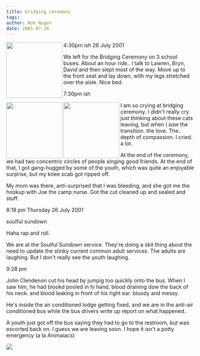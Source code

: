 ```yaml
---
title: bridging ceremony
tags: 
author: Rob Nugen
date: 2001-07-26
---
```


<p class=date><a href="/images/YRUU/SWUUSI2001/LawrenDamianRob.jpg"><img
src="/images/YRUU/SWUUSI2001/LawrenDamianRob.jpg" align=left width=150></a> 4:30pm ish 26
July 2001</p>

<p>We left for the Bridging Ceremony on 3 school
buses.  About an hour ride.. I talk to  Lawren, Bryn,
David and then slept most of the way.  Move up to the
front seat and lay down, with my legs stretched over
the aisle.  Nice bed.</p>

<p class=date>7:30pm ish</p>

<p><a href="/images/YRUU/SWUUSI2001/ScottieBridges.jpg"><img
src="/images/YRUU/SWUUSI2001/ScottieBridges.jpg" align=left width=150></a>
<a href="/images/YRUU/SWUUSI2001/Bridging.jpg"><img
src="/images/YRUU/SWUUSI2001/Bridging.jpg" align=left width=150></a>
I am so crying at bridging ceremony.  I didn't
really cry just thinking about these cats leaving, but
when I <em>saw</em> the transition.  the love.  The..
depth of compassion.  I cried.  a lot.</p>

<p>At the end of the ceremony, we had two concentric
circles of people singing good friends.  At the end of
that, I got gang-hugged by some of the youth, which
was quite an enjoyable surprise, but my knee scab got
ripped off.</p>

<p>My mom was there, anti-surprised that I was
bleeding, and she got me the hookup with Joe the camp
nurse.  Got the cut cleaned up and sealed and
stuff.</p>

<p class=date>8:18 pm Thursday 26 July 2001</p>

<p class=date>soulful sundown</p>

<p>Haha rap and roll.</p>

<p>We are at the Soulful Sundown service.   They're
doing a skit thing about the need to update the stinky
current common adult services.   The adults are
laughing.  But I don't really see the youth
laughing.</p>

<p class=date>9:28 pm</p>

<p>John Clendenon cut his head by jumpig too quickly
onto the bus.  When I saw him, he had blookd pooled in
hi hand, blood draining dow the back of his neck. and
blood leaking in front of his right ear.  bloody and
messy.</p>

<p>He's inside the air conditioned lodge getting
fixed, and we are in the anti-air conditioned bus
while the bus drivers write up  report on what
happened..</p>

<p>A youth just got off the bus saying they had to go
to the restroom, but was escorted back on.  I guess we
are leaving soon.  I hope it isn't a potty emergency
(a la Animaiacs)</p>

<p><img src="/images/rob/wL-ROB.gif"/></p>
